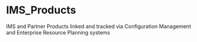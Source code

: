 # IMS_Products
IMS and Partner Products linked and tracked via Configuration Management and Enterprise Resource Planning systems
